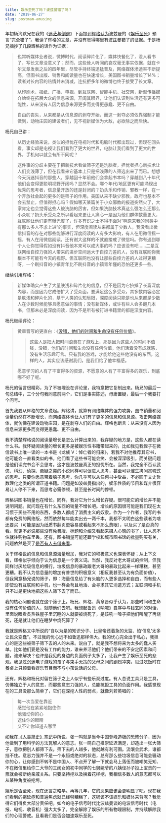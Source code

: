 ```yaml
---
title: 娱乐至死了吗？波兹曼错了吗？
date: '2019-06-27'
slug: postman-amusing
---
```


年初杨洵默兄在我的《[迷茫与倒退](/cn/2019/01/confusion-seclusion/)》下面提到[辉格认为](http://headsalon.org/archives/5508.html)波兹曼的《[娱乐至死](/cn/2018/04/amusing-ourselves-to-death/)》预言“完全错了”。我读了辉格的文章，并没有觉得哪里有波兹曼错了的证据。于是杨兄摘抄了几段辉格的话作为证据：

> 也常听媒体业者说，微博时代，阅读碎片化了，媒体快餐化了，没人看书了，写长文章没意义了；然而，这些耸人听闻的哀叹毫无事实依据，就在卡尔文章发表之后的四年里，尽管手持终端迅猛普及，网络媒体渗透率不断提高，但图书出版、销售和阅读量也在快速增长，美国图书销量增长了14%；读者对长内容的热情并未消减，连抗拒多年的微博也终于接受了长文章。
> 
> 从印刷术、报纸、广播、电视，到互联网、智能手机、社交网，新型传播媒介始终在拓展大众的信息来源，开阔其眼界，让他们认识到生活还有更多可能性，从来没有人因为信息来源更多而变得更愚蠢、更不自由。
> 
> 自由的丧失，从来都是从信息源的剥夺开始，而这一剥夺必须依靠强制才能做到，动物庄园的建设者们，无不视新媒体为大敌，必欲除之而后快。

杨兄自己讲：

> 从历史经验来说，类似的担忧在电视时代和电脑时代都出现过，但现在回头看，事实却是电视让我们看到了更大的世界，电脑让我们看到了更大的世界，手机何以就会有所不同呢？
> 
> 这件事的分歧主要在于把新技术看做筛子还是洗脑者，担忧者担心新技术让人们变浅薄了，但在我看来它基本上只是把浅薄的人筛选出来了而已。想想今天沉迷抖音的那些人，穿越回十年前他们会拿起书本吗？穿越到八十年代他们会变得更聪明视野开阔吗？显然不会。哪个年代/地区更有可能涌现出优秀的思考者，信息量开放的还是封闭的？奶头乐和传销、邪教一样，在一个开放社会起的更多的是筛子的作用。美国从来不缺少邪教，政府也基本不会去禁止，但值得担心吗？假如哪天某篇关于小众邪教的报道突然火了，大家肯定也会觉得这些人被洗脑的厉害，但如果洗脑技术真这么强怎么还那么小众呢？奶头乐受众之所以看起来更让人痛心一是因为他们群体数量更大，互联网让他们更有曝光度了，许多有识之士不得不面对“啊原来我的同类中有那么多人不求上进”的事实，但深度阅读从来都属于少数人。我没看出微信抖音的存在对那些能够进行深度阅读的人有多大影响，有人在用微信摇一摇，有人在用微信阅读，还有谢大这样的不就直接戒了微信吗。你有遇到哪个人让你觉得假如没有抖音他本来可以成大事的吗？应该没有吧……二是互联网给自控力强的人带来的进步空间远大于自控力差的人，没有互联网你我根本不可能有今天的视野。但互联网也没有让那些自控力差的人过得更糟呀，一个刷抖音的小镇青年比不刷抖音的小镇青年懂的恐怕还更多一些。

继续引用辉格：

> 新媒体确实产生了大量肤浅和碎片化的信息，但不是因为它挤掉了长篇深度内容，而是因为它成倍扩大了受众面，要满足这么多受众，其多数内容必定是肤浅和碎片化的，基于人类的认知局限，深度阅读只能是也从来都是少数人在少数时候能够且愿意做的事情；没有新媒体，或许有些人会多翻几本书，但那未必是深度阅读，因为不是所有被钉进书籍里的都是深度内容。

杨兄继续评论：

> 黄章晋写的更直白：《[没错，他们的时间和生命没有任何价值](https://mp.weixin.qq.com/s/4G7fyaxkVWzP9on1hOykQA)》。
> 
> > 这些人是把大把时间浪费在了游戏上，那是因为这些人的时间不值钱，没错，他们的时间和生命没有任何价值，他们活着没有成就感，没有生活乐趣可言。只有我的游戏，才能给他这些他没有的东西。这样的人，其实应该感谢我们，是我们给了他幸福感。
> > 
> 愿意学习的人有了丰富得多的资源，不愿意的人有了丰富得多的娱乐，到底哪不好了呢。

杨兄的留言很精彩，为了不被埋没在评论里，我特意把它复制出来。杨兄的最后一句总结中，三个分句我同意前两个，它们是事实陈述，毋庸置疑，最后一个我要打个问号。

首先我要从辉格的文章说起。辉格讲，就算有网络媒体的强力攻势，图书销量和阅读量仍然在不断增长，而网络媒体也让人们有了更多的信息和信息源。攻击网络媒体，就仿佛在建设动物庄园，是在剥夺人们的自由。辉格也断言：从来没有人因为信息来源更多而变得更愚蠢、更不自由。

我不清楚辉格说的阅读量增长是怎么计算出来的，我存疑的地方是，这些人都在读什么书。我怀疑阅读量的增长更多是被娱乐性书籍带起来的，比如我见我侄子在微信读书上唯一读的一本书是《龙族 V：悼亡者的归来》，若我不对他推荐其它书，他可能会一直看类似的书。他们看了这些书可能会笑、会被深深吸引，而关键问题是他们读完书会不会思考。这才是波兹曼真正的担忧所在。当然，我完全不否认武侠、科幻、侦探、悬疑之类的小说同样可以促进人思考，甚至可以催生拷问灵魂式的思考。只要你愿意带着脑子思考，你几乎可以从任何书中受益，不必囿于文史哲数理化之类的所谓正道书籍。问题是如波兹曼指出的，娱乐性质的节目和媒介很容易让人停不下来，而思考必需停顿，甚至是长时间的停顿。

辉格讲图书销量也在增长。同样，我对它为什么增长存疑。很可能它的增长并不能说明问题。就问现在有什么东西的销量不增长吧。增长的原因很可能是我们现在太习惯于买些不用的东西，多数人都成了消费主义的奴隶。作为一个作者，我写的书都有免费的网络版，然而依然每年能卖出去一两千本，我都不太明白这些读者为啥还要买（可能是因为纸质书翻页更容易或看起来不那么费眼），以及买了是否真的看。就更不必说那些没有免费版、标题和介绍又看起来摄人心魄的书了，让人忍不住就往购物车里丢。还有，图书销量可能还跟学校和城市图书馆的批量购买有关，问题依然是买了[是否有人去借来看](https://www.theatlantic.com/ideas/archive/2019/05/college-students-arent-checking-out-books/590305/)。

关于辉格说的信息和信息源海量增加，我对它的积极意义也深表怀疑；从上下文看，辉格似乎倾向于认为信息是一个褒义词。当然，我反对老大哥式的控制，但我同样讨厌垃圾信息的横行，垃圾信息的暴政跟老大哥的暴政比起来一样糟糕，甚至更糟。我不认为信息量的增加有普世的积极意义（相反我甚至认为有负面价值），但我同意杨兄说的筛子，即：海量信息给了有头脑的人更多选择和自由，而有些人即使没有互联网和手机，也一样会苟且地活、会寻求其它消遣方式；互联网和手机只不过是更快地把这些人筛下去了而已。

我的核心问题也就在这个筛子上。杨兄、辉格、黄章晋似乎认为，那些时间和生命没有任何价值的人，就随他们去吧。我想起鲁迅《呐喊》自序中与钱玄同的对话，里面说眼看炙热铁屋子里沉睡的人就要被烧死了，是该吼一嗓子把他们叫醒了再烧死，还是就让他们在睡梦中烧死算了？

我就是辉格文中所说的“自以为是的知识分子、比皇帝还着急的太监、怕‘信息’太多让民众变蠢”。不过我的忧心远不如鲁迅那样伟大。我的忧心完全出于私心，我担心的是这些被筛子筛下去的人的未来。说白了，就是我不想将来为太多的蠢人买单。比如他们要是没有工作的能力，谁来养活他们？他们带来的不安定因素和问题，谁来解决？也许是我见的身边的负面例子太多了，让我产生了娱乐至死的悲观。我见过沉迷电子游戏的孩子与束手无策的父母之间的剧烈冲突，见过吃饭时在餐桌上只顾着看娱乐节目而不与小孩说话的父母。

还有，辉格和杨兄对留在筛子之上人似乎有些乐观过度。有人总说工具只是工具，仿佛独立于人的意志，而那些意志力强的人，总能抗拒工具的负面作用。我感觉现在的工具没那么简单了，它们在深挖人性的弱点，就像刘若英唱的：

> 每一次当爱在靠近  
感觉他在紧紧地抱住你  
他骚动你的心  
遮住你的眼睛  
又不让你知道去哪里

如我在[《人类简史》笔记](/cn/2019/04/sapiens-notes/)中所说，张一鸣就是当今中国登峰造极的恐怖分子，因为他做到了用科学的方法瓦解人的意志。张一鸣自己推崇延迟满足，却造出一张大筛子，意欲把别人都筛下去，筛下去的人越多，他就越有利可图。流氓会武术，谁都挡不住。意志力强并不是一个永恒或绝对的状态，总有那么些垃圾信息可能会骚动你的心，让你感到不转不是中国人、不点开了解一下就会马上落伍而被嘲笑无知、不在微信里给你二大爷的三闺女的初中同学的七舅姥爷的八姨侄孙子投上宝贵的一票就会被断绝亲戚关系。只要坚持挖以及换着花样挖，我相信多数人的意志都可以从某种角度被挖垮。

娱乐是否至死，现在还言之略早。再等几年，它的恶果应该会更明显了吧。现在我们看到的拖延症和普遍焦虑就已经够糟糕了，这锅该不该娱乐和媒体来背呢？我觉得它们得负大部分责任吧。如今的电子信号时代比波兹曼谈的电波信号时代（电报、电视、收音机）强大太多了，完全解除了娱乐的所有物理限制，并持续解除我们的心理警戒。且看我们是否会加速娱乐至死。
